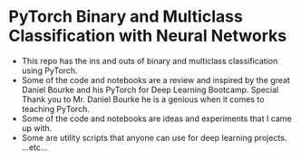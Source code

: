 # PyTorch Binary and Multiclass Classification with Neural Networks
* This repo has the ins and outs of binary and multiclass classification using PyTorch. 
* Some of the code and notebooks are a review and inspired by the great Daniel Bourke and his PyTorch for Deep Learning Bootcamp. Special Thank you to Mr. Daniel Bourke he is a genious when it comes to teaching PyTorch.
* Some of the code and notebooks are ideas and experiments that I came up with.
* Some are utility scripts that anyone can use for deep learning projects.
...etc...

